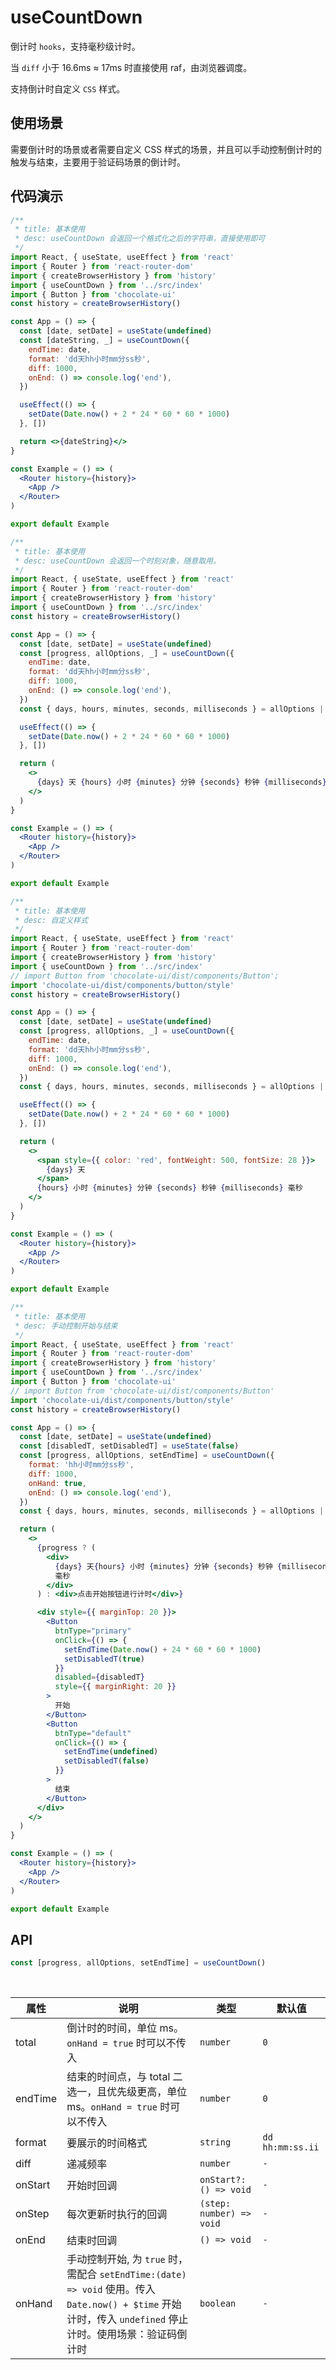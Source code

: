 # useCountDown

倒计时 `hooks`，支持毫秒级计时。

当 `diff` 小于 16.6ms ≈ 17ms 时直接使用 raf，由浏览器调度。

支持倒计时自定义 `CSS` 样式。

## 使用场景

需要倒计时的场景或者需要自定义 CSS 样式的场景，并且可以手动控制倒计时的触发与结束，主要用于验证码场景的倒计时。

## 代码演示

```jsx
/**
 * title: 基本使用
 * desc: useCountDown 会返回一个格式化之后的字符串，直接使用即可
 */
import React, { useState, useEffect } from 'react'
import { Router } from 'react-router-dom'
import { createBrowserHistory } from 'history'
import { useCountDown } from '../src/index'
import { Button } from 'chocolate-ui'
const history = createBrowserHistory()

const App = () => {
  const [date, setDate] = useState(undefined)
  const [dateString, _] = useCountDown({
    endTime: date,
    format: 'dd天hh小时mm分ss秒',
    diff: 1000,
    onEnd: () => console.log('end'),
  })

  useEffect(() => {
    setDate(Date.now() + 2 * 24 * 60 * 60 * 1000)
  }, [])

  return <>{dateString}</>
}

const Example = () => (
  <Router history={history}>
    <App />
  </Router>
)

export default Example
```

```jsx
/**
 * title: 基本使用
 * desc: useCountDown 会返回一个时刻对象，随意取用。
 */
import React, { useState, useEffect } from 'react'
import { Router } from 'react-router-dom'
import { createBrowserHistory } from 'history'
import { useCountDown } from '../src/index'
const history = createBrowserHistory()

const App = () => {
  const [date, setDate] = useState(undefined)
  const [progress, allOptions, _] = useCountDown({
    endTime: date,
    format: 'dd天hh小时mm分ss秒',
    diff: 1000,
    onEnd: () => console.log('end'),
  })
  const { days, hours, minutes, seconds, milliseconds } = allOptions || {}

  useEffect(() => {
    setDate(Date.now() + 2 * 24 * 60 * 60 * 1000)
  }, [])

  return (
    <>
      {days} 天 {hours} 小时 {minutes} 分钟 {seconds} 秒钟 {milliseconds} 毫秒
    </>
  )
}

const Example = () => (
  <Router history={history}>
    <App />
  </Router>
)

export default Example
```

```jsx
/**
 * title: 基本使用
 * desc: 自定义样式
 */
import React, { useState, useEffect } from 'react'
import { Router } from 'react-router-dom'
import { createBrowserHistory } from 'history'
import { useCountDown } from '../src/index'
// import Button from 'chocolate-ui/dist/components/Button';
import 'chocolate-ui/dist/components/button/style'
const history = createBrowserHistory()

const App = () => {
  const [date, setDate] = useState(undefined)
  const [progress, allOptions, _] = useCountDown({
    endTime: date,
    format: 'dd天hh小时mm分ss秒',
    diff: 1000,
    onEnd: () => console.log('end'),
  })
  const { days, hours, minutes, seconds, milliseconds } = allOptions || {}

  useEffect(() => {
    setDate(Date.now() + 2 * 24 * 60 * 60 * 1000)
  }, [])

  return (
    <>
      <span style={{ color: 'red', fontWeight: 500, fontSize: 28 }}>
        {days} 天
      </span>
      {hours} 小时 {minutes} 分钟 {seconds} 秒钟 {milliseconds} 毫秒
    </>
  )
}

const Example = () => (
  <Router history={history}>
    <App />
  </Router>
)

export default Example
```

```jsx
/**
 * title: 基本使用
 * desc: 手动控制开始与结束
 */
import React, { useState, useEffect } from 'react'
import { Router } from 'react-router-dom'
import { createBrowserHistory } from 'history'
import { useCountDown } from '../src/index'
import { Button } from 'chocolate-ui'
// import Button from 'chocolate-ui/dist/components/Button'
import 'chocolate-ui/dist/components/button/style'
const history = createBrowserHistory()

const App = () => {
  const [date, setDate] = useState(undefined)
  const [disabledT, setDisabledT] = useState(false)
  const [progress, allOptions, setEndTime] = useCountDown({
    format: 'hh小时mm分ss秒',
    diff: 1000,
    onHand: true,
    onEnd: () => console.log('end'),
  })
  const { days, hours, minutes, seconds, milliseconds } = allOptions || {}

  return (
    <>
      {progress ? (
        <div>
          {days} 天{hours} 小时 {minutes} 分钟 {seconds} 秒钟 {milliseconds}{' '}
          毫秒
        </div>
      ) : <div>点击开始按钮进行计时</div>}

      <div style={{ marginTop: 20 }}>
        <Button
          btnType="primary"
          onClick={() => {
            setEndTime(Date.now() + 24 * 60 * 60 * 1000)
            setDisabledT(true)
          }}
          disabled={disabledT}
          style={{ marginRight: 20 }}
        >
          开始
        </Button>
        <Button
          btnType="default"
          onClick={() => {
            setEndTime(undefined)
            setDisabledT(false)
          }}
        >
          结束
        </Button>
      </div>
    </>
  )
}

const Example = () => (
  <Router history={history}>
    <App />
  </Router>
)

export default Example
```

## API

```js
const [progress, allOptions, setEndTime] = useCountDown()
```

<br/>

| 属性 | 说明 | 类型 | 默认值 |
| --- | --- | --- | --- |
| total | 倒计时的时间，单位 ms。`onHand = true` 时可以不传入 | `number` | `0` |
| endTime | 结束的时间点，与 total 二选一，且优先级更高，单位 ms。`onHand = true` 时可以不传入 | `number` | `0` |
| format | 要展示的时间格式 | `string` | `dd hh:mm:ss.ii` |
| diff | 递减频率 | `number` | `-` |
| onStart | 开始时回调 | `onStart?: () => void` | `-` |
| onStep | 每次更新时执行的回调 | `(step: number) => void` | `-` |
| onEnd | 结束时回调 | `() => void` | `-` |
| onHand | 手动控制开始, 为 `true` 时，需配合 `setEndTime:(date) => void` 使用。传入 `Date.now() + $time` 开始计时，传入 `undefined` 停止计时。使用场景：验证码倒计时 | `boolean` | `-` |
